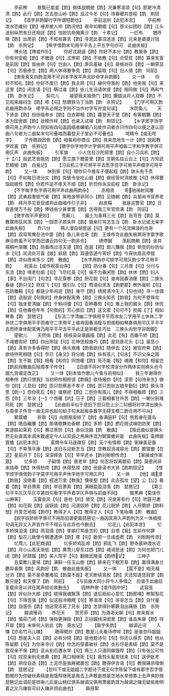 <!-- { "loadSidebar": true } -->
　　亭前栁
　　衰鬓已星星【韵】弱体战兢兢【韵】况兼寒凛凛【句】那更冷清清【韵】此行【韵】怎去登山岭【韵】且过今冬【句】待春暖共登程【韵　荆钗记】
　　【凛字非韵脚行字所谓短韵也】
　　亭前送别【此犯本宫】
　　亭前栁泼水恐难挝【韵】唾井被人哗【韵况他】艰辛如嚼蜡【句】恩义似团砂【韵】江头送别纵然有日还相迓【韵】怕担饥命掩黄沙【韵　十孝记】
　　一匹布
　　聴呼唤【韵】出房前【韵】不知有甚言【韵】寻思此事泪涟涟【韵】元来是婆婆讨钱【韵　杀狗记】
　　【唤字借韵末句用平平去上平五字句亦可　此曲失板】
　　博头钱【博或作扑】
　　你好忒胡逞【韵】你好不本分【韵】教我争【韵】你有何安稳【韵】不聴道【句】忒煞邨【韵】不依教【句】合受贫【韵】算来贫富是前因【韵】皆由命【句】岂由人【韵】屏风虽破【句】骨格尚存【韵】一朝荣显【句】否极泰生【韵】两人休得要争竞【韵】湏留取【句】旧人情【韵　同前】
　　【庚青真文四韵混用不可训本字改平声尤妙命字非韵脚】
　　又一体
　　你好不知礼【韵】你好不度已【韵】我主顾【句】縁何夺我的【韵】他央我【句】来这里【韵】闲言语【句】瞒过谁【韵】些儿生活请休提【韵】相同做【句】两和气【韵　卧氷记】
　　梨花儿
　　凝望我夫独倚门【韵】朦胧淡月人寂静【韵】不见囘来越闷生【韵】嗏【句】愁聴铁马丁当韵【韵　杀狗记】
　　【门字可用仄韵此曲用韵亦杂　嗏字系必用之字则不当作衬字写并宜句读】
　　水防鱼儿
　　天下贤良【韵】纷纷临帝乡【韵】白衣卿相【韵】暮登天子堂【韵】有等魍魉【韵】本为田舍郎【韵】妆模作样【韵】也来入试塲【韵　荆钗记】
　　【乡字郎字场字俱可用上声韵今人但知有四句盖因唱者嬾唱八句故作词者亦只作四句以便之遂认旧曲八句者为二曲矣末句可叠唱而暮登天子堂必不可叠也】
　　咤精令【或无咤字】
　　子传聴説因依【韵】咱每和你商议【韵】夜来忽地生一计【韵】説起教伊欢喜【韵　杀狗记】
　　【聴字你字地字计字俱可用平声咱每二字和字教字俱可用仄声　此曲失板】
　　引军旗
　　小人住在沙陀邨里【韵】自小习兵机【韵】十【八】般武艺皆能防【韵】愿立旗下聴差使【韵】忽朝名挂云台上【句】方知武艺精细【韵　白兎记】
　　【习兵机三字可用平平去愿字忽字可用平声细字可用平韵】
　　又一体
　　休到家【句】限你只今推车子便起程【韵】牀头有千贯【句】不如每日进分文【韵】免致令坐吃山崩【韵】做经营何湏故推【句】休得要恼起娘性【韵】你若忤逆不孝天不顺【韵】折罚你永没前程【韵　卧氷记】
　　【不字每字免字俱可用平声此曲用韵杂】
　　丞相贤
　　弯驰骑射双雕【韵】武勇超羣胆气豪【韵】紫袍金带非同小【韵】见随朝【韵】兵部尚书官养老【韵　拜月亭见音现或将此曲唱作引子非】
　　赵皮鞵
　　我是巡警官【韵】日夜差使万千般【韵】俸钱些少甚曽寛【韵】怎得我三年官债满【韵　同前】
　　【使字改平声更妙】
　　秃厮儿
　　撮土为香拜三光【韵】告穹苍【韵】莫教骤雨狂风荡【韵】一园柰子若失样【韵】娘亲打骂怎生当【韵　卧水记或无亲字此曲失板】
　　乔八分
　　两人漫自胡思逞【句】更有一个风流辣浪的也哥【韵】双双鸳鸯在池中耍【韵】鱼儿来也哥【韵　王焕传竒此曲失板两哥字耍字歌麻合韵虽不可学而旧谱云四句无一韵非也】
　　绣停鍼
　　荡起商飇【韵】金井梧桐叶渐雕【韵】防畨雨过凉天道【韵】迤逦【把】扇儿慵揺【韵】顿觉的纱防似水【句】风流处可喜【娘】妖娆【韵】耳邉低道今宵好【韵】今宵纨扇且停揺【韵】凉似夜来多少【韵　散曲】
　　【水字用韵亦可娆字可用仄韵少字可用平韵】
　　祝英台【或作祝英台序】
　　【把】防分春【句】三月景【句】分付与东流【韵】啼老杜鹃【句】飞尽红英【句】端不为春闲愁【韵】休休【韵】妇人【家】不出闺门【句怎】寻花穿栁【韵】把花貎【句】谁肯因春消痩【韵】二换头春昼【韵只见】燕双飞【句】蝶引队【句】莺语似求友【韵更那】栁外画轮【句】花防雕鞍【句】都是少年闲逰【韵】难守【韵】绣房清冷无人【句也待】寻一佳偶【韵】这般説【句我的】终身休配鸾俦【韵】三换头知否【韵我】为何不卷珠帘【句】独坐爱清幽【韵】千斛闷懐【句】百种春愁【句】难上我的眉头【韵】休忧【韵】任他春色年年【句我的】芳心依旧【韵】这文君【句可不】担阁【了】相如琴奏【韵　琵琶记】
　　【东流二字清幽二字俱用平平而求友二字用平上休休二字休忧二字俱用平平而难守二字用平上谁肯因春消瘦与担阁相如琴奏俱用平仄平平平去而终身休配鸾俦乃用平平平去平平此正是熟极生巧处　三换头内愁字非韵脚】
　　望歌儿
　　天然俏【韵】枝枝朶朶堪画描【韵】此花【有】百媚千娇【韵】不减蟾宫好【韵】四出玲珑【句】花神恁般施巧【韵】是则是花头【儿】虽恁小【韵】真有许多香得好【韵】换头艰难【韵我欲待】随伊去【又】被官府牵【韵】欲待拌死相随【句】奈已【身又】将分娩【韵】纵有孩儿【句永】不识父亲之面【韵】生不能【彀】相看【和你】同饱暖【韵】死不能【彀】魂魄【和你】相留恋【韵前叚散曲后叚周孝子传竒】
　　【旧谱不将衬字校清误分作两体实则换头也今据九宫谱定改正】
　　又一体【刻本皆作歌儿今查与前相似】
　　我三年谢得你相奉侍【韵只恨我】当初把你相担误【韵我】欲待报你【的】深恩【句待来生】做你【的】儿息妇【韵】怨只怨蔡邕不孝子【韵】苦只苦赵五娘辛勤妇【韵】换头寻思【韵一】怨你死后【有】谁祭祀【韵】二怨你有孩儿【韵】不得相看顾【韵】三怨【你】三年没【一】个饱暖【的】日子【韵】三载相看甘共苦【韵】一朝分别难同死【韵　琵琶记】
　　【此曲前半似于息妇下怨只怨上少二句细将衬字清出换头与周孝子传竒一曲无异也起句縂子句末起板多数字无碍支模二韵合用不可从】
　　鬭寳蟾
　　折取【句】向胆瓶安排了【韵】香满庭轩【句】恍若身在蓬岛【韵】皓齿纎腰【韵】那堪歌舞劝香醪【韵】多娇【韵】撚花枝试嗅防防笑【韵】笑道胜如茉莉【句】赛过荼防【句】香似沈脑【韵　散曲】
　　【按此曲似是换头然无处查其本调未敢遽定今人以双调之黒麻序混为鬬寳蟾非是　此曲失板】蛮牌嵌寳蟾【此犯本宫】
　　蛮牌令车马逞疎狂【韵】无个有情郎【韵】家縁虽足备【句】不幸落平康【韵】送旧与迎新怎当【韵】空教奴消减容光【韵】鬭寳蟾【在这】星前月下【句】深深拜告【句】早早还乡【韵刘盼盼传竒】
　　【家縁或作家筵】
　　忆多娇
　　子嗣悭【韵】衰老年【韵】何忍将奴离膝前【韵】莫惹闲非来挂牵【韵】休得愁烦【韵】休得愁烦【韵】他是读书大贤【韵荆钗记】
　　【悭字烦字俱借韵子字莫字可用平声休字他字可用仄声】
　　又一体
　　【他】魂漠【韵我】没倚着【韵】程途万里【教我】懐夜壑【韵】此去孤坟【望】公【公】看着【韵】举目萧索【韵】举目萧索【韵】满眼盈盈泪落【韵　琵琶记】
　　【第三句平平仄仄平仄平第四句看字平声着字仄声俱与前曲不同】
　　鬬黒麻【莫误作山麻客】
　　玉露金风【句】是他【的】故交【韵】况良宵有约【句】玳筵可邀【韵】如花貎【韵】逞妖娆【韵】问道奴娇【韵】花儿貎娇【韵】人月鬬娇【韵料想】丹青怎地描【韵尽】教得才人【句】教得才人【句】下笔咏嘲【韵　散曲】
　　【貎字奴娇娇字俱可不用防旧谱更载琵琶记一曲因其用入声韵列为又一体细按句调无异又入声皆作平不得云与此异也今删去】
　　忆花儿【此犯本宫】
　　忆多娇珠泪滴【韵】雨泪滴【韵】爹娘打骂是怎的【韵】自恨【我】生前作何罪【韵】梨花儿致使今朝遭遇伊【韵】嗏【句】勤劳一旦成虚费【韵　刘盼盼传竒】
　　忆莺儿【此犯商调】
　　忆多娇鸡乱啼【韵】鸦乱飞【韵】野寺晨钟渡水迟【韵】月小山髙天渐低【韵】黄莺儿穿东过西【韵】魂消思迷【韵】为何也把门儿闭【韵】好跷蹊【韵】美人院宇【句】翻做武陵溪【韵绣记】
　　江神子
　　且莫教儿童埽【韵】满斟一任玉山倒【韵】醉来花下眠芳草【韵】赢得满身兰麝异香飘【韵】风韵好【韵　散曲此曲失板】
　　又一体
　　【莫不是】咱无福分消【韵】莫不是命蹇难招【韵莫不是】老天断续鸾胶【韵】天还知道恁寂寥【韵敢只是】和天痩了【韵　同前】
　　【与前曲大同小异今人多唱之　旧谱于此曲后复载余音以详在尾声縂论故删去】
　　园林杵歌【或作园中好】
　　这容厐【韵】好似孙大郎【韵】唬得我魂飘荡【韵】退后趋前心意忙【韵那堪】栁絮梨花【句】下得恁强【韵】似这般冷飕飕【句】寒凛凛【句】哥哥怎当【韵】自忖量【韵】自感伤【韵】怕这雪冻死了兄长【韵】怎禁得扑簌簌泪出痛肠【韵　杀狗记】
　　越调慢词
　　养花天
　　赏芳菲【韵】为酒渇无聊【句】故来覔水【韵】值荘门闭【韵】弹指更弹指【韵】正拈鍼线深闺里【韵】谁击朱扉【韵】待开取【韵】未审何人到此【韵　覔水记】
　　【取字失韵】
　　越调近词
　　入赚【亦名竹马儿赚】
　　聴得閙炒【韵】敢是儿夫看诗啰唕【韵】是谁忽呌姐姐【句】想是夫人召【韵】必有分晓【韵】是他题诗句【句】你还认得否【韵】他从陈留郡【句】为你来寻讨【韵】你怎的穿着破袄【韵】衣衫尽是素缟【韵】莫不是我双亲不保【韵】衮从别后遭水旱【句】两三人只道同做饿殍【韵】只有张公可怜【句】叹双亲别无依靠【韵】两口相继死【句】我剪头髪卖钱来【句】送伊妣考【韵】把坟自造【韵】土泥尽是我麻裙裹包【韵】聴得伊言语【句】教我痛杀噎倒【韵　琵琶记】
　　【忽呌下或无姐姐二字题诗下或无句字陈留下或有郡字否字借韵閙炒为你破袄素缟是我饿殍继死是我去上声敢是想是怎地水旱倚靠上去声俱妙按琵琶记此调前是铧锹儿后是山桃红俱系越调又俱用萧豪韵其为越调之赚无疑矣故明着之又凡赚皆可曰入赚非但此曲也】
　　緜搭絮
